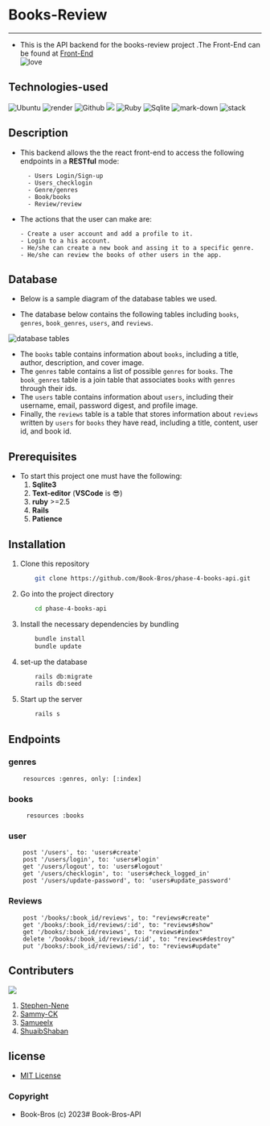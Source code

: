 # Books-Review
-----

- This is the API backend for the books-review project .The Front-End can be found at [Front-End](https://github.com/Book-Bros/phase-4-books-client)<br/>
![love](http://ForTheBadge.com/images/badges/built-with-love.svg)

## Technologies-used
   ![Ubuntu](https://img.shields.io/badge/Ubuntu-E95420?style=for-the-badge&logo=ubuntu&logoColor=white)   ![render](https://img.shields.io/badge/Render-430091?style=for-the-badge&logo=render&logoColor=white)     ![Github](https://img.shields.io/badge/GitHub-100000?style=for-the-badge&logo=github&logoColor=white)   ![](https://img.shields.io/badge/Visual_Studio_Code-0078D4?style=for-the-badge&logo=visual%20studio%20code&logoColor=white)
   ![Ruby](https://img.shields.io/badge/Ruby_on_Rails-CC0000?style=for-the-badge&logo=ruby-on-rails&logoColor=white)    ![Sqlite](https://img.shields.io/badge/SQLite3-07405E?style=for-the-badge&logo=sqlite&logoColor=white)
   ![mark-down](https://img.shields.io/badge/Markdown-000000?style=for-the-badge&logo=markdown&logoColor=white)
   ![stack](https://aleen42.github.io/badges/src/stackoverflow.svg)
## Description
- This backend allows the the react front-end to access the following endpoints in a **RESTful** mode:
  ```
    - Users Login/Sign-up
    - Users_checklogin
    - Genre/genres
    - Book/books
    - Review/review
    ```

- The actions that the user can make are:
    ```
    - Create a user account and add a profile to it.
    - Login to a his account.
    - He/she can create a new book and assing it to a specific genre.
    - He/she can review the books of other users in the app.
    ```


## Database
- Below is a sample diagram of the database tables we used.

- The database below contains the following tables including `books`, `genres`, `book_genres`, `users`, and `reviews`.

<img src="./images/db.png" alt="database tables" />


- The ``books`` table contains information about `books`, including a title, author, description, and cover image.
- The `genres` table contains a list of possible `genres` for `books`. The `book_genres` table is a join table that associates `books` with `genres` through their ids.
- The `users` table contains information about `users`, including their username, email, password digest, and profile image.
- Finally, the `reviews` table is a table that stores information about `reviews` written by `users` for `books` they have read, including a title, content, user id, and book id.

## Prerequisites
- To start this project one must have the following:
    1. **Sqlite3**
    2. **Text-editor** (**VSCode** is :sunglasses:)
    3. **ruby** >=2.5
    4. **Rails**
    4. **Patience**

## Installation
1. Clone this repository
    ```bash
        git clone https://github.com/Book-Bros/phase-4-books-api.git
    ```

2. Go into the project directory

    ```bash
        cd phase-4-books-api
    ```

3. Install the necessary dependencies by bundling
    ```bash
        bundle install
        bundle update
    ```

4. set-up the database
    ```bash
        rails db:migrate
        rails db:seed
    ```
5. Start up the server
    ```bash
        rails s
    ```


## Endpoints
### genres
        resources :genres, only: [:index]

### books
         resources :books



### user
        post '/users', to: 'users#create'
        post '/users/login', to: 'users#login'
        get '/users/logout', to: 'users#logout'
        get '/users/checklogin', to: 'users#check_logged_in'
        post '/users/update-password', to: 'users#update_password'

  ### Reviews
        post '/books/:book_id/reviews', to: "reviews#create"
        get '/books/:book_id/reviews/:id', to: "reviews#show"
        get '/books/:book_id/reviews', to: "reviews#index"
        delete '/books/:book_id/reviews/:id', to: "reviews#destroy"
        put '/books/:book_id/reviews/:id', to: "reviews#update"

## Contributers
 ![](http://ForTheBadge.com/images/badges/built-by-developers.svg)

1. [Stephen-Nene](https://github.com/Stephen-nene)
2. [Sammy-CK](https://github.com/Sammy-CK)
3. [Samueelx](https://github.com/Samueelx)
4. [ShuaibShaban](https://github.com/ShuaibShaban)


## license
- [MIT License](./LICENSE.md)
### **Copyright**
   - Book-Bros (c) 2023# Book-Bros-API
